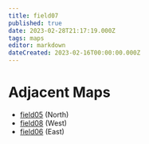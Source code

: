 ```yaml
---
title: field07
published: true
date: 2023-02-28T21:17:19.000Z
tags: maps
editor: markdown
dateCreated: 2023-02-16T00:00:00.000Z
---
```



# Adjacent Maps
 * [field05](/maps/field05) (North)
 * [field08](/maps/field08) (West)
 * [field06](/maps/field06) (East)
